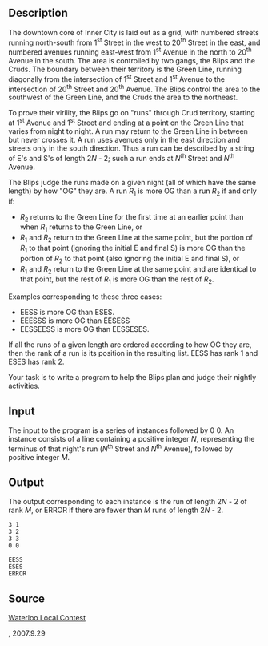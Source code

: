 <h2>Description</h2><p>The downtown core of Inner City is laid out as a grid, with numbered streets running north-south from 1<sup>st</sup> Street in the west to 20<sup>th</sup> Street in the east, and numbered avenues running east-west from 1<sup>st</sup> Avenue in the north to 20<sup>th</sup> Avenue in the south. The area is controlled by two gangs, the Blips and the Cruds. The boundary between their territory is the Green Line, running diagonally from the intersection of 1<sup>st</sup> Street and 1<sup>st</sup> Avenue to the intersection of 20<sup>th</sup> Street and 20<sup>th</sup> Avenue. The Blips control the area to the southwest of the Green Line, and the Cruds the area to the northeast. </p><p>To prove their virility, the Blips go on "runs" through Crud territory, starting at 1<sup>st</sup> Avenue and 1<sup>st</sup> Street and ending at a point on the Green Line that varies from night to night. A run may return to the Green Line in between but never crosses it. A run uses avenues only in the east direction and streets only in the south direction. Thus a run can be described by a string of E's and S's of length 2<i>N </i>- 2; such a run ends at <i>N<sup>t</sup></i><sup>h</sup> Street and <i>N</i><sup>th</sup> Avenue. </p><p>The Blips judge the runs made on a given night (all of which have the same length) by how "OG" they are. A run <i>R</i><sub>1</sub> is more OG than a run <i>R</i><sub>2</sub> if and only if: </p><ul><li><i>R</i><sub>2</sub> returns to the Green Line for the first time at an earlier point than when <i>R</i><sub>1</sub> returns to the Green Line, or </li><li><i>R</i><sub>1</sub> and <i>R</i><sub>2</sub> return to the Green Line at the same point, but the portion of <i>R</i><sub>1</sub> to that point (ignoring the initial E and final S) is more OG than the portion of <i>R</i><sub>2</sub> to that point (also ignoring the initial E and final S), or </li><li><i>R</i><sub>1</sub> and <i>R</i><sub>2</sub> return to the Green Line at the same point and are identical to that point, but the rest of <i>R</i><sub>1</sub> is more OG than the rest of <i>R</i><sub>2</sub>. </li></ul><p>Examples corresponding to these three cases: </p><ul><li>EESS is more OG than ESES. </li><li>EEESSS is more OG than EESESS </li><li>EESSEESS is more OG than EESSESES. </li></ul><p>If all the runs of a given length are ordered according to how OG they are, then the rank of a run is its position in the resulting list. EESS has rank 1 and ESES has rank 2. </p><p>Your task is to write a program to help the Blips plan and judge their nightly activities. </p><h2>Input</h2><p>The input to the program is a series of instances followed by 0 0. An instance consists of a line containing a positive integer <i>N</i>, representing the terminus of that night's run (<i>N</i><sup>th</sup> Street and <i>N</i><sup>th</sup> Avenue), followed by positive integer <i>M</i>. </p><h2>Output</h2><p>The output corresponding to each instance is the run of length 2<i>N </i>- 2 of rank <i>M</i>, or ERROR if there are fewer than <i>M</i> runs of length 2<i>N </i>- 2.</p><pre><code class="language-input1">3 1
3 2
3 3
0 0
</code></pre><pre><code class="language-output1">EESS
ESES
ERROR
</code></pre><h2>Source</h2><a href="searchproblem?field=source&amp;key=Waterloo+Local+Contest">Waterloo Local Contest</a><p>, 2007.9.29</p>